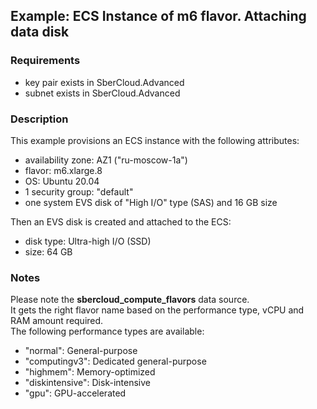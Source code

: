 ## Example: ECS Instance of m6 flavor. Attaching data disk

### Requirements

- key pair exists in SberCloud.Advanced
- subnet exists in SberCloud.Advanced

### Description

This example provisions an ECS instance with the following attributes:
- availability zone: AZ1 ("ru-moscow-1a")
- flavor: m6.xlarge.8
- OS: Ubuntu 20.04
- 1 security group: "default"
- one system EVS disk of "High I/O" type (SAS) and 16 GB size

Then an EVS disk is created and attached to the ECS:
- disk type: Ultra-high I/O (SSD)
- size: 64 GB

### Notes

Please note the **sbercloud_compute_flavors** data source.  
It gets the right flavor name based on the performance type, vCPU and RAM amount required.  
The following performance types are available:
- "normal": General-purpose
- "computingv3": Dedicated general-purpose
- "highmem": Memory-optimized
- "diskintensive": Disk-intensive
- "gpu": GPU-accelerated

